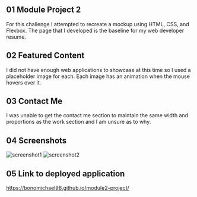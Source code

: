 ## 01 Module Project 2

For this challenge I attempted to recreate a mockup using HTML, CSS, and Flexbox. The page that I developed is the baseline for my web developer resume.

## 02 Featured Content

I did not have enough web applications to showcase at this time so I used a placeholder image for each. Each image has an animation when the mouse hovers over it.

## 03 Contact Me

I was unable to get the contact me section to maintain the same width and proportions as the work section and I am unsure as to why.

## 04 Screenshots

![screenshot1](https://i.imgur.com/4LpJcC6.png)
![screenshot2](https://i.imgur.com/O9KG4t1.png)


## 05 Link to deployed application
https://bonomichael98.github.io/module2-project/
